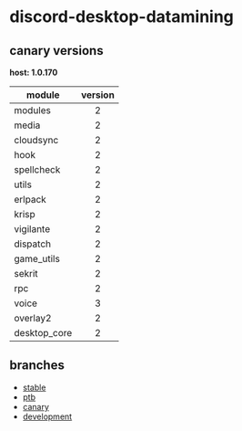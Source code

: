 # discord-desktop-datamining

## canary versions

**host: 1.0.170**

| module | version |
| ------ | :-----: |
| modules | 2 |
| media | 2 |
| cloudsync | 2 |
| hook | 2 |
| spellcheck | 2 |
| utils | 2 |
| erlpack | 2 |
| krisp | 2 |
| vigilante | 2 |
| dispatch | 2 |
| game_utils | 2 |
| sekrit | 2 |
| rpc | 2 |
| voice | 3 |
| overlay2 | 2 |
| desktop_core | 2 |

## branches

- [stable](https://github.com/OpenAsar/discord-desktop-datamining/tree/stable)
- [ptb](https://github.com/OpenAsar/discord-desktop-datamining/tree/ptb)
- [canary](https://github.com/OpenAsar/discord-desktop-datamining/tree/canary)
- [development](https://github.com/OpenAsar/discord-desktop-datamining/tree/development)